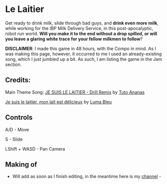 # Le Laitier

Get ready to drink milk, slide through bad guys, and **drink even more milk**, while working for the IBP Milk Delivery Service, in this post-apocalyptic, robot run world. **Will you make it to the end without a drop spilled, or will you leave a glaring white trace for your fellow milkmen to follow**?

**DISCLAIMER**: I made this game in 48 hours, with the Compo in mind. As I was making this page, however, it occurred to me I used an already-existing song, which I just jumbled up a bit. As such, I am listing the game in the Jam section.

## Credits:

Main Theme Song: [JE SUIS LE LAITIER - Drill Remix](https://www.youtube.com/watch?v=X0k9gJDN7s8) by [Tuto Ananas](https://www.youtube.com/channel/UCuDJxD_5ZlgFpUthhzHEubw)

[Je suis le laitier, mon lait est délicieux](https://www.youtube.com/watch?v=DxucO1TAmhg)​​ by [Luma Bleu](https://www.youtube.com/@lumableu)

## Controls

A/D - Move

S - Slide

LShift + WASD - Pan Camera

## Making of

- Will add as soon as I finish editing, in the meantime here is my [channel](https://www.youtube.com/channel/UCXIJscEzuyeNP1PQF7NrqCg) -